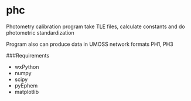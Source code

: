 phc
===

Photometry calibration program take TLE files, calculate constants and do photometric standardization 

Program also can produce data in UMOSS network formats PH1, PH3

###Requirements
* wxPython
* numpy
* scipy
* pyEphem
* matplotlib

